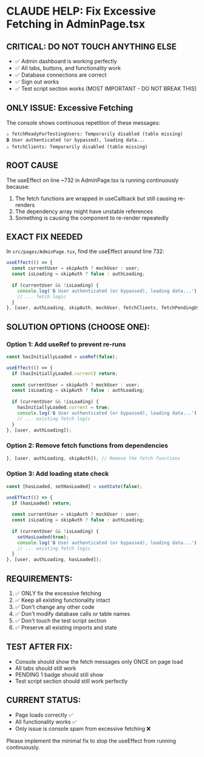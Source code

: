 # CLAUDE HELP: Fix Excessive Fetching in AdminPage.tsx

## CRITICAL: DO NOT TOUCH ANYTHING ELSE
- ✅ Admin dashboard is working perfectly
- ✅ All tabs, buttons, and functionality work
- ✅ Database connections are correct
- ✅ Sign out works
- ✅ Test script section works (MOST IMPORTANT - DO NOT BREAK THIS)

## ONLY ISSUE: Excessive Fetching
The console shows continuous repetition of these messages:
```
⚠️ fetchReadyForTestingUsers: Temporarily disabled (table missing)
🔒 User authenticated (or bypassed), loading data...
⚠️ fetchClients: Temporarily disabled (table missing)
```

## ROOT CAUSE
The useEffect on line ~732 in AdminPage.tsx is running continuously because:
1. The fetch functions are wrapped in useCallback but still causing re-renders
2. The dependency array might have unstable references
3. Something is causing the component to re-render repeatedly

## EXACT FIX NEEDED
In `src/pages/AdminPage.tsx`, find the useEffect around line 732:

```javascript
useEffect(() => {
  const currentUser = skipAuth ? mockUser : user;
  const isLoading = skipAuth ? false : authLoading;
  
  if (currentUser && !isLoading) {
    console.log('🔒 User authenticated (or bypassed), loading data...');
    // ... fetch logic
  }
}, [user, authLoading, skipAuth, mockUser, fetchClients, fetchPendingUsers, fetchReadyForTestingUsers, fetchApprovedUsers]);
```

## SOLUTION OPTIONS (CHOOSE ONE):

### Option 1: Add useRef to prevent re-runs
```javascript
const hasInitiallyLoaded = useRef(false);

useEffect(() => {
  if (hasInitiallyLoaded.current) return;
  
  const currentUser = skipAuth ? mockUser : user;
  const isLoading = skipAuth ? false : authLoading;
  
  if (currentUser && !isLoading) {
    hasInitiallyLoaded.current = true;
    console.log('🔒 User authenticated (or bypassed), loading data...');
    // ... existing fetch logic
  }
}, [user, authLoading]);
```

### Option 2: Remove fetch functions from dependencies
```javascript
}, [user, authLoading, skipAuth]); // Remove the fetch functions
```

### Option 3: Add loading state check
```javascript
const [hasLoaded, setHasLoaded] = useState(false);

useEffect(() => {
  if (hasLoaded) return;
  
  const currentUser = skipAuth ? mockUser : user;
  const isLoading = skipAuth ? false : authLoading;
  
  if (currentUser && !isLoading) {
    setHasLoaded(true);
    console.log('🔒 User authenticated (or bypassed), loading data...');
    // ... existing fetch logic
  }
}, [user, authLoading, hasLoaded]);
```

## REQUIREMENTS:
1. ✅ ONLY fix the excessive fetching
2. ✅ Keep all existing functionality intact
3. ✅ Don't change any other code
4. ✅ Don't modify database calls or table names
5. ✅ Don't touch the test script section
6. ✅ Preserve all existing imports and state

## TEST AFTER FIX:
- Console should show the fetch messages only ONCE on page load
- All tabs should still work
- PENDING 1 badge should still show
- Test script section should still work perfectly

## CURRENT STATUS:
- Page loads correctly ✅
- All functionality works ✅  
- Only issue is console spam from excessive fetching ❌

Please implement the minimal fix to stop the useEffect from running continuously. 
